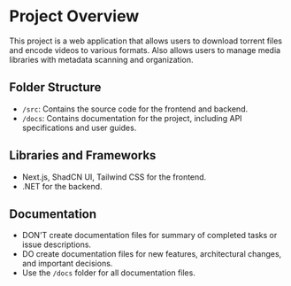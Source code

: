 # Project Overview

This project is a web application that allows users to download torrent files and encode videos to various formats. Also allows users to manage media libraries with metadata scanning and organization.

## Folder Structure

- `/src`: Contains the source code for the frontend and backend.
- `/docs`: Contains documentation for the project, including API specifications and user guides.

## Libraries and Frameworks

- Next.js, ShadCN UI, Tailwind CSS for the frontend.
- .NET for the backend.

## Documentation

- DON'T create documentation files for summary of completed tasks or issue descriptions.
- DO create documentation files for new features, architectural changes, and important decisions.
- Use the `/docs` folder for all documentation files.